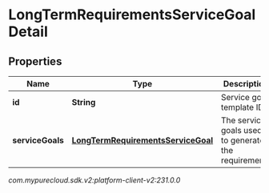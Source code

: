 # LongTermRequirementsServiceGoalDetail


## Properties

| Name | Type | Description | Notes |
| ------------ | ------------- | ------------- | ------------- |
| **id** | **String** | Service goal template ID |  |
| **serviceGoals** | [**LongTermRequirementsServiceGoal**](LongTermRequirementsServiceGoal) | The service goals used to generate the requirements  |  |




_com.mypurecloud.sdk.v2:platform-client-v2:231.0.0_
